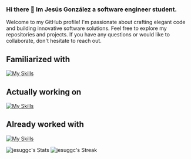 ### Hi there 👋 Im Jesús González a software engineer student.
Welcome to my GitHub profile! I'm passionate about crafting elegant code and building innovative software solutions. Feel free to explore my repositories and projects. If you have any questions or would like to collaborate, don't hesitate to reach out.
## Familiarized with
[![My Skills](https://skillicons.dev/icons?i=eclipse,visualstudio,vscode)](https://skillicons.dev)
## Actually working on
[![My Skills](https://skillicons.dev/icons?i=bootstrap,html,css,js,nodejs,react,express)](https://skillicons.dev)
## Already worked with
[![My Skills](https://skillicons.dev/icons?i=bash,c,git,github,java,md,mongodb,mysql,linux,sketchup)](https://skillicons.dev)

<!-- Documentation for the icons -->
<!-- https://github.com/tandpfun/skill-icons#readme -->

![jesuggc's Stats](https://github-readme-stats.vercel.app/api?username=jesuggc&theme=gruvbox&show_icons=true&hide_border=true&count_private=true)
![jesuggc's Streak](https://github-readme-streak-stats.herokuapp.com/?user=jesuggc&theme=gruvbox&hide_border=true)





<!-- ![jesuggc's Top Languages](https://github-readme-stats.vercel.app/api/top-langs/?username=jesuggc&theme=gruvbox&show_icons=true&hide_border=true&layout=compact) -->
<!-- If you want to generate these same stats use link below -->
<!-- https://gh-stats-gen.vercel.app/ -->
